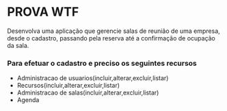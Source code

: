 # PROVA WTF

Desenvolva uma aplicação que gerencie salas de reunião de uma empresa, desde o cadastro, passando pela reserva até a confirmação de ocupação da sala.

### Para efetuar o cadastro e preciso os seguintes recursos
- Administracao de usuarios(incluir,alterar,excluir,listar)
- Recursos(incluir,alterar,excluir,listar)
- Administracao de salas(incluir,alterar,excluir,listar)
- Agenda